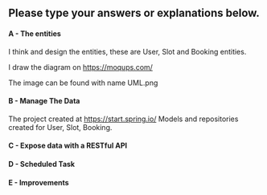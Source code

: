## Please type your answers or explanations below.
#### A - The entities
I think and design the entities, these are User, Slot and Booking entities.

I draw the diagram on https://moqups.com/

The image can be found with name UML.png

#### B - Manage The Data

The project created at https://start.spring.io/ 
Models and repositories created for User, Slot, Booking.

#### C - Expose data with a RESTful API

#### D - Scheduled Task

#### E - Improvements
